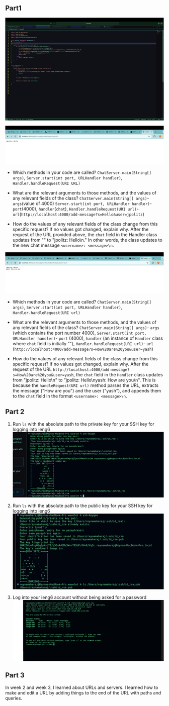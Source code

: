 ## Part1

![Image](code.jpg)








![Image](yashhello.jpg)



- Which methods in your code are called? 
`ChatServer.main(String[] args)`, `Server.start(int port, URLHandler handler)`, `Handler.handleRequest(URI URL)`

- What are the relevant arguments to those methods, and the values of any relevant fields of the class?
`ChatServer.main(String[] args)`- `args`(value of 4000) `Server.start(int port, URLHandler handler)`- `port`(4000), `handler`(`chat`), `Handler.handleRequest(URI url)`- `url`(`http://localhost:4000/add-message?s=Hello&user=jpolitz`)

- How do the values of any relevant fields of the class change from this specific request? If no values got changed, explain why.
After the request of the URL provided above, the `chat` field in the Handler class updates from "" to "jpolitz: Hello\n." In other words, the class updates to the new chat message `<username>: <message>\n`.








![Image](jpolitzz.jpg)








- Which methods in your code are called? 
`ChatServer.main(String[] args)`, `Server.start(int port, URLHandler handler)`, `Handler.handleRequest(URI url)`

- What are the relevant arguments to those methods, and the values of any relevant fields of the class?
`ChatServer.main(String[] args)`- `args` (which contains the port number 4000), `Server.start(int port, URLHandler handler)`- `port` (4000), `handler` (an instance of `Handler` class where `chat` field is initially ""), `Handler.handleRequest(URI url)`- `url` (`http://localhost:4000/add-message?s=How%20are%20you&user=yash`)

- How do the values of any relevant fields of the class change from this specific request? If no values got changed, explain why.
After the request of the URL `http://localhost:4000/add-message?s=How%20are%20you&user=yash`, the `chat` field in the `Handler` class updates from "jpolitz: Hello\n" to "jpolitz: Hello\nyash: How are you\n". This is because the `handleRequest(URI url)` method parses the URL, extracts the message ("How are you") and the user ("yash"), and appends them to the `chat` field in the format `<username>: <message>\n`.




## Part 2 

1. Run `ls` with the absolute path to the private key for your SSH key for logging into ieng6
![Image](private.png)


2. Run `ls` with the absolute path to the public key for your SSH key for logging into ieng6
 ![Image](public.png)


3. Log into your ieng6 account without being asked for a password
![Image](loggingin.png)   





## Part 3
In week 2 and week 3, I learned about URLs and servers. I learned how to make and edit a URL by adding things to the end of the URL with paths and queries. 
